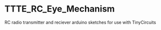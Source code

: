 # TTTE_RC_Eye_Mechanism
RC radio transmitter and reciever arduino sketches for use with TinyCircuits
